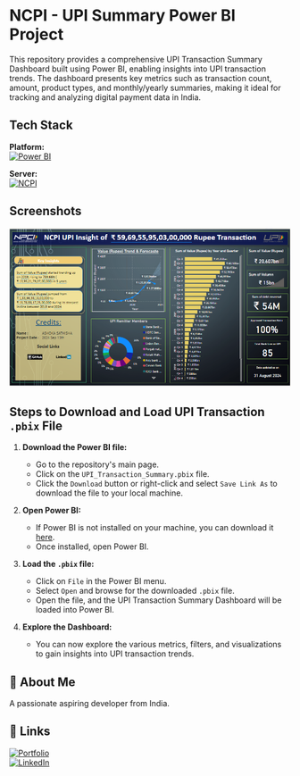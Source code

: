 # NCPI - UPI Summary Power BI Project

This repository provides a comprehensive UPI Transaction Summary Dashboard built using Power BI, enabling insights into UPI transaction trends. The dashboard presents key metrics such as transaction count, amount, product types, and monthly/yearly summaries, making it ideal for tracking and analyzing digital payment data in India.

## Tech Stack

**Platform:**  
[![Power BI](https://cdn-dynmedia-1.microsoft.com/is/image/microsoftcorp/Hero_BPI_icon1?resMode=sharp2&op_usm=1.5,0.65,15,0&wid=96&hei=96&qlt=100&fmt=png-alpha&fit=constrain)](https://www.microsoft.com/en-us/power-platform/products/power-bi/)

**Server:**  
[![NCPI](https://www.npci.org.in/images/npci/logo.png)](https://www.npci.org.in/)

## Screenshots

![Screenshot](https://github.com/ashokasathisha/Live-UPI-Transaction-Summary/blob/main/NCPI%20-%20UPI%20Power%20Bi%20dashboard.PNG?raw=true)

## Steps to Download and Load UPI Transaction `.pbix` File

1. **Download the Power BI file:**
   - Go to the repository's main page.
   - Click on the `UPI_Transaction_Summary.pbix` file.
   - Click the `Download` button or right-click and select `Save Link As` to download the file to your local machine.

2. **Open Power BI:**
   - If Power BI is not installed on your machine, you can download it [here](https://www.microsoft.com/en-us/power-bi/).
   - Once installed, open Power BI.

3. **Load the `.pbix` file:**
   - Click on `File` in the Power BI menu.
   - Select `Open` and browse for the downloaded `.pbix` file.
   - Open the file, and the UPI Transaction Summary Dashboard will be loaded into Power BI.

4. **Explore the Dashboard:**
   - You can now explore the various metrics, filters, and visualizations to gain insights into UPI transaction trends.

## 🚀 About Me
A passionate aspiring developer from India.

## 🔗 Links
[![Portfolio](https://img.shields.io/badge/my_portfolio-000?style=for-the-badge&logo=ko-fi&logoColor=white)](https://github.com/ashokasathisha/)  
[![LinkedIn](https://img.shields.io/badge/linkedin-0A66C2?style=for-the-badge&logo=linkedin&logoColor=white)](https://www.linkedin.com/in/ashoka-s/)
